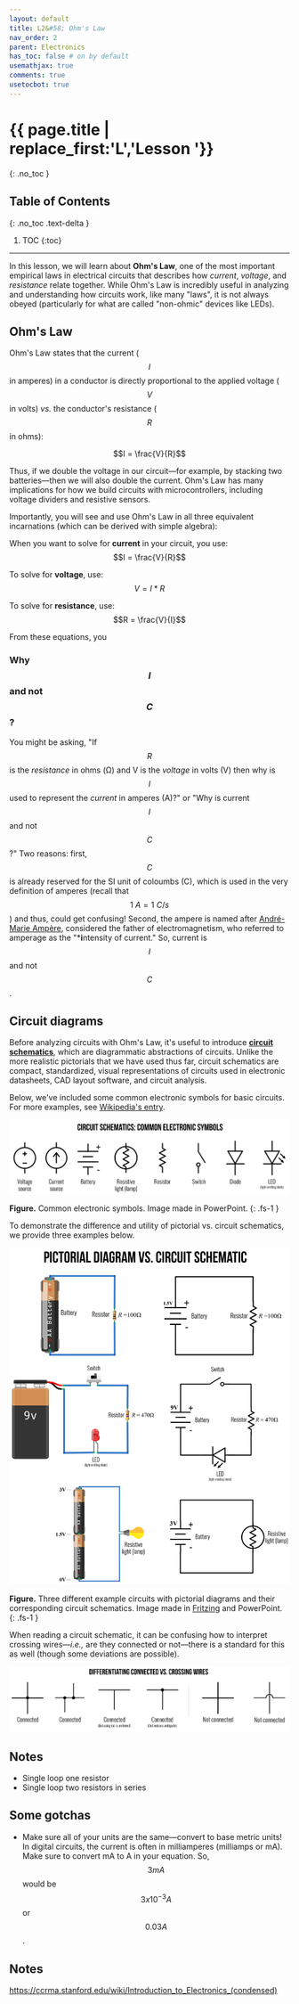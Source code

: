 ```yaml
---
layout: default
title: L2&#58; Ohm's Law
nav_order: 2
parent: Electronics
has_toc: false # on by default
usemathjax: true
comments: true
usetocbot: true
---
```

# {{ page.title | replace_first:'L','Lesson '}}
{: .no_toc }

## Table of Contents
{: .no_toc .text-delta }

1. TOC
{:toc}
---

In this lesson, we will learn about **Ohm's Law**, one of the most important empirical laws in electrical circuits that describes how *current*, *voltage*, and *resistance* relate together. While Ohm's Law is incredibly useful in analyzing and understanding how circuits work, like many "laws", it is not always obeyed (particularly for what are called "non-ohmic" devices like LEDs).

## Ohm's Law

Ohm's Law states that the current ($$I$$ in amperes) in a conductor is directly proportional to the applied voltage ($$V$$ in volts) *vs.* the conductor's resistance ($$R$$ in ohms):

$$I = \frac{V}{R}$$

Thus, if we double the voltage in our circuit—for example, by stacking two batteries—then we will also double the current. Ohm's Law has many implications for how we build circuits with microcontrollers, including voltage dividers and resistive sensors.

Importantly, you will see and use Ohm's Law in all three equivalent incarnations (which can be derived with simple algebra):

When you want to solve for **current** in your circuit, you use:
$$I = \frac{V}{R}$$

To solve for **voltage**, use:
$$V = I * R$$

To solve for **resistance**, use:
$$R = \frac{V}{I}$$

From these equations, you  

### Why $$I$$ and not $$C$$?

You might be asking, "If $$R$$ is the *resistance* in ohms (Ω) and V is the *voltage* in volts (V) then why is $$I$$ used to represent the *current* in amperes (A)?" or "Why is current $$I$$ and not $$C$$?" Two reasons: first, $$C$$ is already reserved for the SI unit of coloumbs (C), which is used in the very definition of amperes (recall that $$1\ A = 1\ C / s$$) and thus, could get confusing! Second, the ampere is named after [André-Marie Ampère](https://en.wikipedia.org/wiki/Andr%C3%A9-Marie_Amp%C3%A8re), considered the father of electromagnetism, who referred to amperage as the "***i**ntensity of current." So, current is $$I$$ and not $$C$$.

## Circuit diagrams

Before analyzing circuits with Ohm's Law, it's useful to introduce [**circuit schematics**](https://en.wikipedia.org/wiki/Circuit_diagram), which are diagrammatic abstractions of circuits. Unlike the more realistic pictorials that we have used thus far, circuit schematics are compact, standardized, visual representations of circuits used in electronic datasheets, CAD layout software, and circuit analysis.

Below, we've included some common electronic symbols for basic circuits. For more examples, see [Wikipedia's entry](https://en.wikipedia.org/wiki/Electronic_symbol). 

![An image showing the electronic symbol for voltage source, current source, battery, resistive light (lamp), resistor, switch, diode, and LED](assets/images/BasicElectronicSymbols_ByJonFroehlich.png)

**Figure.** Common electronic symbols. Image made in PowerPoint.
{: .fs-1 }

To demonstrate the difference and utility of pictorial vs. circuit schematics, we provide three examples below. 

![An image showing three different pictorial representations of circuits along with their circuit schematic counterparts](assets/images/ExamplePictorialDiagramsVsCircuitSchematics_ByJonFroehlich.png)

**Figure.** Three different example circuits with pictorial diagrams and their corresponding circuit schematics. Image made in [Fritzing](https://fritzing.org/) and PowerPoint.
{: .fs-1 }

When reading a circuit schematic, it can be confusing how to interpret crossing wires—*i.e.,* are they connected or not—there is a standard for this as well (though some deviations are possible).

![Examples of how to differentiate between connected and unconnected wires in a circuit schematic](assets/images/ConnectedVsUnconnectedWires_CircuitSchematics_ByJonFroehlich.png)

<!-- - https://web.stanford.edu/class/archive/engr/engr40m.1178/slides/lecture01.pdf
- https://web.stanford.edu/class/archive/engr/engr40m.1178/slides/lecture02.pdf -->

## Notes
- Single loop one resistor
- Single loop two resistors in series

## Some gotchas

- Make sure all of your units are the same—convert to base metric units! In digital circuits, the current is often in milliamperes (milliamps or mA). Make sure to convert mA to A in your equation. So, $$3mA$$ would be $$3x10^{-3}A$$ or $$0.03A$$. 

## Notes

https://ccrma.stanford.edu/wiki/Introduction_to_Electronics_(condensed)
